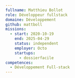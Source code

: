```yaml
---
fullname: Matthieu Bollot
role: Développeur fullstack
domaine: Développement
github: mattboll
missions:
  - start: 2020-10-19
    end: 2025-04-29
    status: independent
    employer: Octo
    startups:
      - dossierfacile
competences:
  - Développement Full-stack
---
```

